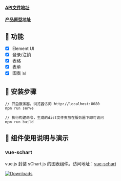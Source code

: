 #### [API文件地址](http://dev-server.vertexdigital.com:5000/api/betowner/docs/index.html)

#### [产品原型地址](http://10.10.6.15/axure/betowner)
##  :art: 功能

-   [x] Element UI
-   [x] 登录/注销
-   [x] 表格
-   [x] 表单
-   [x] 图表 :bar_chart:

##   :rocket:   安装步骤

```
// 开启服务器，浏览器访问 http://localhost:8080
npm run serve

// 执行构建命令，生成的dist文件夹放在服务器下即可访问
npm run build
```

##  :construction_worker:  组件使用说明与演示

### vue-schart

vue.js 封装 sChart.js 的图表组件。访问地址：[vue-schart](https://github.com/linxin/vue-schart)

<p><a href="https://www.npmjs.com/package/vue-schart"><img src="https://img.shields.io/npm/dm/vue-schart.svg" alt="Downloads"></a></p>
